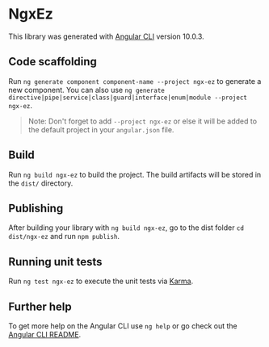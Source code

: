 # NgxEz

This library was generated with [Angular CLI](https://github.com/angular/angular-cli) version 10.0.3.

## Code scaffolding

Run `ng generate component component-name --project ngx-ez` to generate a new component. You can also use `ng generate directive|pipe|service|class|guard|interface|enum|module --project ngx-ez`.
> Note: Don't forget to add `--project ngx-ez` or else it will be added to the default project in your `angular.json` file. 

## Build

Run `ng build ngx-ez` to build the project. The build artifacts will be stored in the `dist/` directory.

## Publishing

After building your library with `ng build ngx-ez`, go to the dist folder `cd dist/ngx-ez` and run `npm publish`.

## Running unit tests

Run `ng test ngx-ez` to execute the unit tests via [Karma](https://karma-runner.github.io).

## Further help

To get more help on the Angular CLI use `ng help` or go check out the [Angular CLI README](https://github.com/angular/angular-cli/blob/master/README.md).
